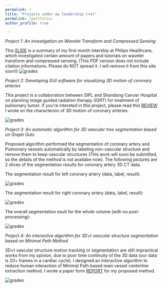 ```yaml
---
permalink: /
title: "Projects under my leadership (×4)"
permalink: /portfolio/
author_profile: true

---
```

*Project 1: An investigation on Wavelet Transform and Compressed Sensing*

This [SLIDE](http://dukang4655.github.io/files/WT&CS.pdf) is a summary of my first month intership at Philips Healthcare, which investigated certain amount of papers and tutorials on wavelet transform and compressed sensing. (This PDF version does not include citation informations. Please do NOT spread it. I will remove it from this site soon!)
![grades](https://dukang4655.github.io/images/wtcs.jpg)

*Project 2: Developing GUI software for visualizing 3D motion of coronary arteries*

This project is a collaboration between SIPL and Shandong Cancer Hospital on planning image guided radiation therapy (IGRT) for treatment of pulmonary tumor. If you're intereted in this project, please read this [REVIEW](http://dukang4655.github.io/files/review.pdf) I wrote on the characterion of 3D motion of coronary arteries. 

![grades](https://dukang4655.github.io/images/GUI.png)

*Project 3: An automatic algorithm for 3D vascular tree segmentation based on Graph Guts*

Proposed algorithm performed the segmentation of coronary artery and Pulmonary vessels automatically by labeling non-vascular structure and remove them to keep vascular structures (This work will soon be submitted, so the details of the method is not availabe now). The following pictures are 2 slices of the segmentation results for coronary artery 3D CT data.

The segmentation result for left coronary artery (data, label, result):

![grades](https://dukang4655.github.io/images/left.png)

The segmentation result for right coronary artery (data, label, result):

![grades](https://dukang4655.github.io/images/right.png)

The overall segmentation  esult for the whole volume (with no post-processing):

![grades](https://dukang4655.github.io/images/tu1.PNG)

*Project 4: An interactive algorithm for 3D+t vascular structure segmentation based on Minimal Path Method*

3D+t vascular structure motion tracking or segmentation are still impractical works from my opinion, due to poor time continuity of the 3D data (our data is 20+ frames in a cardiac cycle). I designed an interactive algorithm to reduce human interaction of Minimal Path based main vessel centerline extraction method. I wrote a paper form [REPORT](http://dukang4655.github.io/files/4d_VesselSeg.pdf) for my proposed method.

![grades](https://dukang4655.github.io/images/vessel.png)



